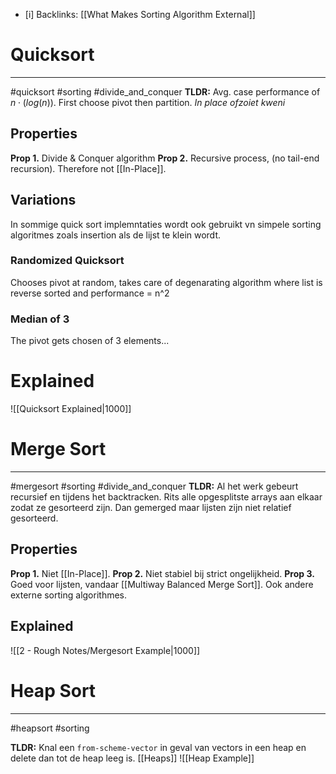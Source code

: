 - [i] Backlinks: [[What Makes Sorting Algorithm External]]

# Quicksort 
---
#quicksort #sorting #divide_and_conquer
**TLDR:**
    Avg. case performance of $n\cdot (log(n))$.
    First choose pivot then partition.
    *In place ofzoiet kweni*
## Properties
**Prop 1.**
    Divide & Conquer algorithm
**Prop 2.** 
    Recursive process, (no tail-end recursion).
    Therefore not [[In-Place]].

## Variations
In sommige quick sort implemntaties wordt ook gebruikt vn simpele sorting algoritmes zoals insertion als de lijst te klein wordt.
### Randomized Quicksort
Chooses pivot at random, takes care of degenarating algorithm where list is reverse sorted and performance = n^2

### Median of 3
The pivot gets chosen of 3 elements...

# Explained 

![[Quicksort Explained|1000]]


# Merge Sort
---
#mergesort #sorting #divide_and_conquer
**TLDR:** 
    Al het werk gebeurt recursief en tijdens het backtracken. 
    Rits alle opgesplitste arrays aan elkaar zodat ze gesorteerd zijn.
    Dan gemerged maar lijsten zijn niet relatief gesorteerd.

## Properties
**Prop 1.**
    Niet [[In-Place]].
**Prop 2.**
    Niet stabiel bij strict ongelijkheid.
**Prop 3.**
    Goed voor lijsten, vandaar [[Multiway Balanced Merge Sort]].
    Ook andere externe sorting algorithmes. 
## Explained
![[2 - Rough Notes/Mergesort Example|1000]]

# Heap Sort
---
#heapsort #sorting 

**TLDR:** 
    Knal een `from-scheme-vector` in geval van vectors in een heap en delete dan tot de heap leeg is.
    [[Heaps]] ![[Heap Example]]
